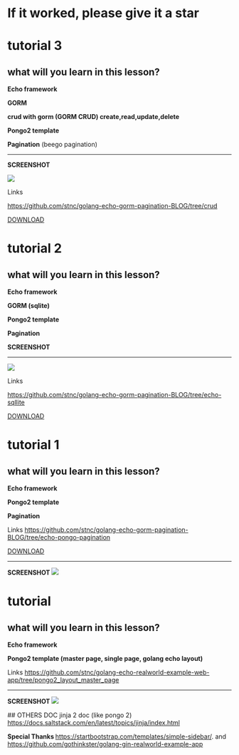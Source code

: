 #  If it worked, please give it a star
# tutorial 3 

## what will you learn in this lesson?

<strong>Echo framework </strong>

<strong>GORM  </strong>

<strong> crud with gorm (GORM CRUD) create,read,update,delete </strong>

<strong> Pongo2 template </strong>

<strong>Pagination</strong> (beego pagination)

<hr>

<strong> SCREENSHOT </strong>

<img  src="https://raw.githubusercontent.com/stnc/golang-echo-gorm-pagination-BLOG/crud/scrshot.png">

Links

https://github.com/stnc/golang-echo-gorm-pagination-BLOG/tree/crud

<a href="https://github.com/stnc/golang-echo-gorm-pagination-BLOG/archive/crud.zip">DOWNLOAD</a>

# tutorial 2 

## what will you learn in this lesson?

<strong>Echo framework </strong>

<strong>GORM (sqlite)</strong>

<strong> Pongo2 template </strong>

<strong>Pagination</strong>

<strong> SCREENSHOT </strong>
<hr>
<img  src="https://raw.githubusercontent.com/stnc/golang-echo-gorm-pagination-BLOG/echo-sqllite/srcshot.png">

Links

https://github.com/stnc/golang-echo-gorm-pagination-BLOG/tree/echo-sqllite

<a href="https://github.com/stnc/golang-echo-gorm-pagination-BLOG/archive/echo-sqllite.zip">DOWNLOAD</a>

# tutorial 1 

## what will you learn in this lesson?

<strong>Echo framework </strong>

<strong> Pongo2 template </strong>

<strong>Pagination</strong>

Links
https://github.com/stnc/golang-echo-gorm-pagination-BLOG/tree/echo-pongo-pagination

<a href="https://github.com/stnc/golang-echo-gorm-pagination-BLOG/archive/echo-pongo-pagination.zip">DOWNLOAD</a>

<hr>
<strong> SCREENSHOT </strong>
<img  src="https://raw.githubusercontent.com/stnc/golang-echo-gorm-pagination-BLOG/echo-pongo-pagination/src.png">


# tutorial 

## what will you learn in this lesson?

<strong>Echo framework </strong>

<strong> Pongo2 template (master page, single page, golang echo layout) </strong>

Links
https://github.com/stnc/golang-echo-realworld-example-web-app/tree/pongo2_layout_master_page

<hr>
<strong> SCREENSHOT </strong>
<img  src="https://raw.githubusercontent.com/stnc/golang-echo-gorm-pagination-BLOG/echo-pongo-pagination/src.png">

## OTHERS DOC 
jinja 2 doc  (like pongo 2)
https://docs.saltstack.com/en/latest/topics/jinja/index.html


<strong> Special Thanks </strong>
https://startbootstrap.com/templates/simple-sidebar/. and https://github.com/gothinkster/golang-gin-realworld-example-app
